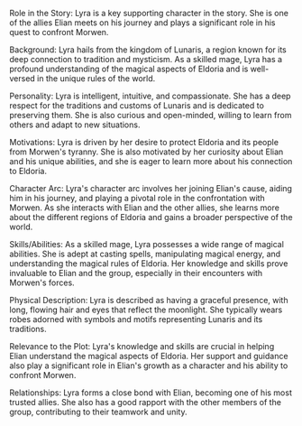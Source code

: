 Role in the Story: Lyra is a key supporting character in the story. She is one of the allies Elian meets on his journey and plays a significant role in his quest to confront Morwen.

Background: Lyra hails from the kingdom of Lunaris, a region known for its deep connection to tradition and mysticism. As a skilled mage, Lyra has a profound understanding of the magical aspects of Eldoria and is well-versed in the unique rules of the world.

Personality: Lyra is intelligent, intuitive, and compassionate. She has a deep respect for the traditions and customs of Lunaris and is dedicated to preserving them. She is also curious and open-minded, willing to learn from others and adapt to new situations.

Motivations: Lyra is driven by her desire to protect Eldoria and its people from Morwen's tyranny. She is also motivated by her curiosity about Elian and his unique abilities, and she is eager to learn more about his connection to Eldoria.

Character Arc: Lyra's character arc involves her joining Elian's cause, aiding him in his journey, and playing a pivotal role in the confrontation with Morwen. As she interacts with Elian and the other allies, she learns more about the different regions of Eldoria and gains a broader perspective of the world.

Skills/Abilities: As a skilled mage, Lyra possesses a wide range of magical abilities. She is adept at casting spells, manipulating magical energy, and understanding the magical rules of Eldoria. Her knowledge and skills prove invaluable to Elian and the group, especially in their encounters with Morwen's forces.

Physical Description: Lyra is described as having a graceful presence, with long, flowing hair and eyes that reflect the moonlight. She typically wears robes adorned with symbols and motifs representing Lunaris and its traditions.

Relevance to the Plot: Lyra's knowledge and skills are crucial in helping Elian understand the magical aspects of Eldoria. Her support and guidance also play a significant role in Elian's growth as a character and his ability to confront Morwen.

Relationships: Lyra forms a close bond with Elian, becoming one of his most trusted allies. She also has a good rapport with the other members of the group, contributing to their teamwork and unity.

